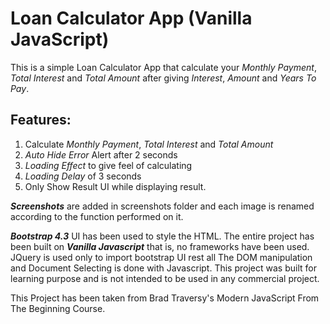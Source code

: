 # Loan Calculator App (Vanilla JavaScript)

This is a simple Loan Calculator App that calculate your _Monthly Payment_, *Total Interest* and *Total Amount* after giving *Interest*, *Amount* and *Years To Pay*.

## Features:

1. Calculate _Monthly Payment_, *Total Interest* and *Total Amount*
2. *Auto Hide Error* Alert after 2 seconds
3. *Loading Effect* to give feel of calculating
4. *Loading Delay* of 3 seconds
5. Only Show Result UI while displaying result. 

**_Screenshots_** are added in screenshots folder and each image is renamed according to the function performed on it.

_**Bootstrap 4.3**_ UI has been used to style the HTML. The entire project has been built on _**Vanilla Javascript**_ that is, no frameworks have been used. JQuery is used only to import bootstrap UI rest all The DOM manipulation and Document Selecting is done with Javascript. This project was built for learning purpose and is not intended to be used in any commercial project.

This Project has been taken from Brad Traversy's Modern JavaScript From The Beginning Course.